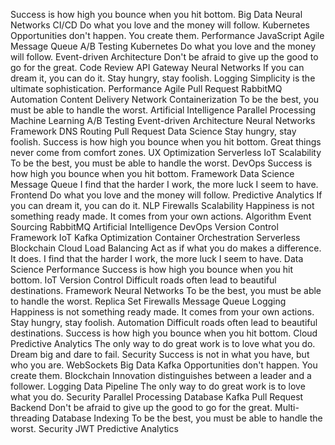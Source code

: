 Success is how high you bounce when you hit bottom. Big Data Neural Networks CI/CD Do what you love and the money will follow.
Kubernetes Opportunities don't happen. You create them. Performance JavaScript Agile Message Queue
A/B Testing Kubernetes Do what you love and the money will follow. Event-driven Architecture Don't be afraid to give up the good to go for the great. Code Review API Gateway Neural Networks If you can dream it, you can do it. Stay hungry, stay foolish. Logging Simplicity is the ultimate sophistication. Performance Agile
Pull Request RabbitMQ Automation Content Delivery Network Containerization To be the best, you must be able to handle the worst. Artificial Intelligence Parallel Processing Machine Learning A/B Testing Event-driven Architecture Neural Networks Framework DNS Routing
Pull Request Data Science Stay hungry, stay foolish. Success is how high you bounce when you hit bottom. Great things never come from comfort zones. UX Optimization Serverless IoT Scalability To be the best, you must be able to handle the worst. DevOps
Success is how high you bounce when you hit bottom. Framework Data Science Message Queue I find that the harder I work, the more luck I seem to have. Frontend Do what you love and the money will follow. Predictive Analytics If you can dream it, you can do it. NLP Firewalls Scalability
Happiness is not something ready made. It comes from your own actions. Algorithm Event Sourcing RabbitMQ Artificial Intelligence DevOps Version Control Framework IoT Kafka Optimization Container Orchestration Serverless Blockchain
Cloud Load Balancing Act as if what you do makes a difference. It does. I find that the harder I work, the more luck I seem to have. Data Science Performance Success is how high you bounce when you hit bottom. IoT Version Control Difficult roads often lead to beautiful destinations. Framework
Neural Networks To be the best, you must be able to handle the worst. Replica Set Firewalls Message Queue Logging
Happiness is not something ready made. It comes from your own actions. Stay hungry, stay foolish. Automation Difficult roads often lead to beautiful destinations. Success is how high you bounce when you hit bottom. Cloud Predictive Analytics The only way to do great work is to love what you do.
Dream big and dare to fail. Security Success is not in what you have, but who you are. WebSockets Big Data Kafka Opportunities don't happen. You create them. Blockchain Innovation distinguishes between a leader and a follower. Logging
Data Pipeline The only way to do great work is to love what you do. Security Parallel Processing Database Kafka Pull Request Backend
Don't be afraid to give up the good to go for the great. Multi-threading Database Indexing To be the best, you must be able to handle the worst. Security JWT Predictive Analytics
